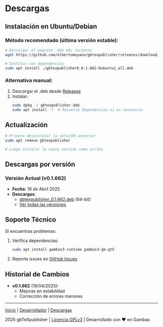 # Descargas

## Instalación en Ubuntu/Debian

### Método recomendado (última versión estable):

```bash
# Descargar el paquete .deb más reciente
wget https://github.com/albertomoyano/gbtexpublisher/releases/download/deb-2025.04.19/gbtexpublisher0_0.1.662-0ubuntu1_all.deb

# Instalar con dependencias
sudo apt install ./gbtexpublisher0_0.1.662-0ubuntu1_all.deb
```

### Alternativa manual:
1. Descargar el .deb desde [Releases](https://github.com/albertomoyano/gbtexpublisher/releases)
2. Instalar:
   ```bash
   sudo dpkg -i gbtexpublisher.deb
   sudo apt install -f  # Resuelve dependencias si es necesario
   ```

## Actualización
```bash
# Primero desinstalar la versi贸n anterior
sudo apt remove gbtexpublisher

# Luego instalar la nueva versión como arriba
```

## Descargas por versión

### Versión Actual (v0.1.662)
- **Fecha**: 19 de Abril 2025
- **Descargas**:
  - [gbtexpublisher_0.1.662.deb](https://github.com/albertomoyano/gbtexpublisher/releases/download/deb-2025.04.19/gbtexpublisher0_0.1.662-0ubuntu1_all.deb) (64-bit)
  - [Ver todas las versiones](https://github.com/albertomoyano/gbtexpublisher/releases)

## Soporte Técnico
Si encuentras problemas:
1. Verifica dependencias:
   ```bash
   sudo apt install gambas3-runtime gambas3-gb-qt5
   ```
2. Reporta issues en [GitHub Issues](https://github.com/albertomoyano/gbtexpublisher/issues)

## Historial de Cambios
- **v0.1.662** (19/04/2025):
  - Mejoras en estabilidad
  - Corrección de errores menores

---

[Inicio](index.md) | [Desarrollador](cv.md) | [Descargas](downloads.md)

2025 gbTeXpublisher | [Licencia GPLv3](LICENSE) | Desarrollado con ❤️ en Gambas

